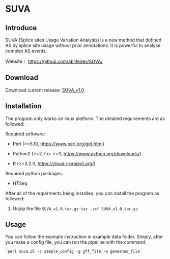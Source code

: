 # SUVA

## Introduce

SUVA (Splice sites Usage Variation Analysis) is a new method  that defined AS by splice site usage without prior annotations. It is powerful to analyse complex AS events.

Website： https://github.com/ablifedev/SUVA/

## Download

Download current release: [SUVA_v1.0](https://github.com/ablifedev/SUVA/archive/SUVA_v1.0.tar.gz)


## Installation

The program only works on linux platform. The detailed requirements are as followed:  

Required software:

* Perl (>=5.10, https://www.perl.org/get.html)

* Python2 (>=2.7 or >=3, https://www.python.org/downloads/)

* R (>=3.2.0, https://cloud.r-project.org/)

Required python packages:

* HTSeq

After all of the requirments being installed, you can install the program as followed:   

1. Unzip the file `SUVA_v1.0.tar.gz`:
    `tar -zxf SUVA_v1.0.tar.gz`


## Usage

You can follow the example instruction in example data folder. Simply, after you make a config file, you can run the pipeline with the command:

    `perl suva.pl -c sample_config -g gff_file -a geneanno_file`

